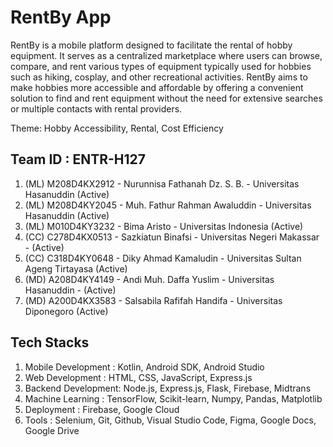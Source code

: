 # RentBy App

RentBy is a mobile platform designed to facilitate the rental of hobby equipment. It serves as a centralized marketplace where users can browse, compare, and rent various types of equipment typically used for hobbies such as hiking, cosplay, and other recreational activities. RentBy aims to make hobbies more accessible and affordable by offering a convenient solution to find and rent equipment without the need for extensive searches or multiple contacts with rental providers.

Theme: Hobby Accessibility, Rental, Cost Efficiency

## Team ID : ENTR-H127
1. (ML) M208D4KX2912 - Nurunnisa Fathanah Dz. S. B. - Universitas Hasanuddin (Active)
2. (ML) M208D4KY2045 - Muh. Fathur Rahman Awaluddin - Universitas Hasanuddin (Active)
3. (ML) M010D4KY3232 - Bima Aristo - Universitas Indonesia (Active)
4. (CC) C278D4KX0513 - Sazkiatun Binafsi - Universitas Negeri Makassar - (Active)
5. (CC) C318D4KY0648 - Diky Ahmad Kamaludin - Universitas Sultan Ageng Tirtayasa (Active)
6. (MD) A208D4KY4149 - Andi Muh. Daffa Yuslim - Universitas Hasanuddin - (Active)
7. (MD) A200D4KX3583 - Salsabila Rafifah Handifa - Universitas Diponegoro (Active)

## Tech Stacks
1. Mobile Development : Kotlin, Android SDK, Android Studio
2. Web Development : HTML, CSS, JavaScript, Express.js
3. Backend Development: Node.js, Express.js, Flask, Firebase, Midtrans
4. Machine Learning : TensorFlow, Scikit-learn, Numpy, Pandas, Matplotlib
5. Deployment : Firebase, Google Cloud
6. Tools : Selenium, Git, Github, Visual Studio Code, Figma, Google Docs, Google Drive

